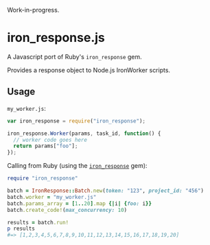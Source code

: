 Work-in-progress.

# iron_response.js

A Javascript port of Ruby's `iron_response` gem.

Provides a response object to Node.js IronWorker scripts.

## Usage

`my_worker.js`:

```javascript
var iron_response = require("iron_response");

iron_response.Worker(params, task_id, function() {
  // worker code goes here
  return params["foo"];
});
```

Calling from Ruby (using the [`iron_response`](http://github.com/adelevie/iron_response) gem):

```ruby
require "iron_response"

batch = IronResponse::Batch.new(token: "123", project_id: "456")
batch.worker = "my_worker.js"
batch.params_array = [1..20].map {|i| {foo: i}}
batch.create_code!(max_concurrency: 10)

results = batch.run!
p results
#=> [1,2,3,4,5,6,7,8,9,10,11,12,13,14,15,16,17,18,19,20]
```
